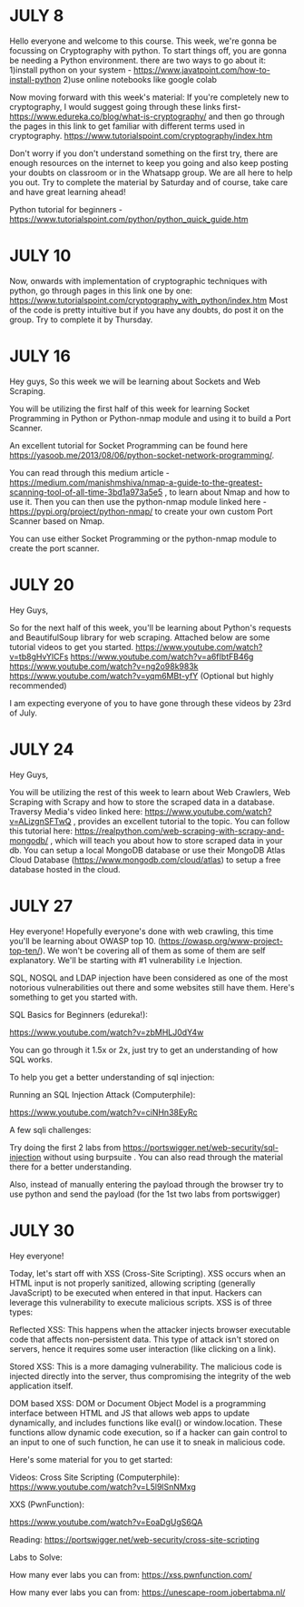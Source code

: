# JULY 8

Hello everyone and welcome to this course. This week, we're gonna be focussing on Cryptography with python. To start things off, you are gonna be needing a Python environment.
there are two ways to go about it: 
1)install python on your system - https://www.javatpoint.com/how-to-install-python
2)use online notebooks like google colab


Now moving forward with this week's material:
If you're completely new to cryptography, I would suggest going through these links first-
https://www.edureka.co/blog/what-is-cryptography/
and then go through the pages in this link to get familiar with different terms used in cryptography.
https://www.tutorialspoint.com/cryptography/index.htm 


Don't worry if you don't understand something on the first try, there are enough resources on the internet to keep you going and also keep posting your doubts on classroom or in the Whatsapp group. We are all here to help you out.
Try to complete the material by Saturday and of course, take care and have great learning ahead!

Python tutorial for beginners - https://www.tutorialspoint.com/python/python_quick_guide.htm


# JULY 10

Now, onwards with implementation of cryptographic techniques with python, go through pages in this link one by one:
https://www.tutorialspoint.com/cryptography_with_python/index.htm
Most of the code is pretty intuitive but if you have any doubts, do post it on the group.
Try to complete it by Thursday.


# JULY 16


Hey guys, So this week we will be learning about Sockets and Web Scraping.

You will be utilizing the first half of this week for learning Socket Programming in Python or Python-nmap module and using it to build a Port Scanner.

An excellent tutorial for Socket Programming can be found here https://yasoob.me/2013/08/06/python-socket-network-programming/.

You can read through this medium article - https://medium.com/manishmshiva/nmap-a-guide-to-the-greatest-scanning-tool-of-all-time-3bd1a973a5e5 , to learn about Nmap and how to use it. Then you can then use the python-nmap module linked here - https://pypi.org/project/python-nmap/  to create your own custom Port Scanner based on Nmap.


You can use either Socket Programming or the python-nmap module to create the port scanner.





# JULY 20


Hey Guys,

So for the next half of this week, you'll be learning about Python's requests and BeautifulSoup library for web scraping. 
Attached below are some tutorial videos to get you started.
https://www.youtube.com/watch?v=tb8gHvYlCFs
https://www.youtube.com/watch?v=a6fIbtFB46g
https://www.youtube.com/watch?v=ng2o98k983k
https://www.youtube.com/watch?v=yqm6MBt-yfY (Optional but highly recommended)


I am expecting everyone of you to have gone through these videos by 23rd of July.




# JULY 24


Hey Guys,

You will be utilizing the rest of this week to learn about Web Crawlers, Web Scraping with Scrapy and how to store the scraped data in a database.
Traversy Media's video linked here: https://www.youtube.com/watch?v=ALizgnSFTwQ , provides an excellent tutorial to the topic.
You can follow this tutorial here: https://realpython.com/web-scraping-with-scrapy-and-mongodb/ , which will teach you about how to store scraped data in your db. You can setup a local MongoDB database or use their MongoDB Atlas Cloud Database (https://www.mongodb.com/cloud/atlas) to setup a free database hosted in the cloud.



# JULY 27


Hey everyone!
Hopefully everyone's done with web crawling, this time you'll be learning about OWASP top 10.
(https://owasp.org/www-project-top-ten/).
We won't be covering all of them as some of them are self explanatory. We'll be starting with #1 vulnerability i.e Injection.

SQL, NOSQL and LDAP injection have been considered as one of the most notorious vulnerabilities out there and some websites still have them. Here's something to get you started with.

SQL Basics for Beginners (edureka!):

https://www.youtube.com/watch?v=zbMHLJ0dY4w

You can go through it 1.5x or 2x, just try to get an understanding of how SQL works.

To help you get a better understanding of sql injection:

Running an SQL Injection Attack (Computerphile):

https://www.youtube.com/watch?v=ciNHn38EyRc

A few sqli challenges:

Try doing the first 2 labs from https://portswigger.net/web-security/sql-injection without using burpsuite .
You can also read through the material there for a better understanding.


Also, instead of manually entering the payload through the browser try to use python and send the payload (for the 1st two labs from portswigger)



# JULY 30


Hey everyone!

Today, let's start off with XSS (Cross-Site Scripting). XSS occurs when an HTML input is not properly sanitized, allowing scripting (generally JavaScript) to be executed when entered in that input. Hackers can leverage this vulnerability to execute malicious scripts. XSS is of three types:

Reflected XSS: This happens when the attacker injects browser executable code that affects non-persistent data. This type of attack isn't stored on servers, hence it requires some user interaction (like clicking on a link).

Stored XSS: This is a more damaging vulnerability. The malicious code is injected directly into the server, thus compromising the integrity of the web application itself.

DOM based XSS: DOM or Document Object Model is a programming interface between HTML and JS that allows web apps to update dynamically, and includes functions like eval() or window.location. These functions allow dynamic code execution, so if a hacker can gain control to an input to one of such function, he can use it to sneak in malicious code.

Here's some material for you to get started:

Videos:
Cross Site Scripting (Computerphile):
https://www.youtube.com/watch?v=L5l9lSnNMxg

XXS (PwnFunction):

https://www.youtube.com/watch?v=EoaDgUgS6QA


Reading:
https://portswigger.net/web-security/cross-site-scripting

Labs to Solve:

How many ever labs you can from: https://xss.pwnfunction.com/

How many ever labs you can from: https://unescape-room.jobertabma.nl/
